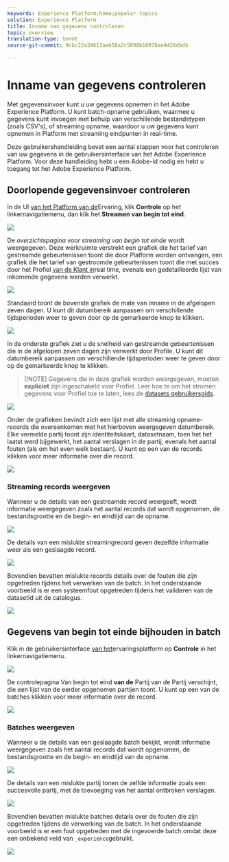 ```yaml
---
keywords: Experience Platform;home;popular topics
solution: Experience Platform
title: Inname van gegevens controleren
topic: overview
translation-type: tm+mt
source-git-commit: 9cbc22a34613aeb58a2c5090b10978ae4428dbdb

---
```



# Inname van gegevens controleren

Met gegevensinvoer kunt u uw gegevens opnemen in het Adobe Experience Platform. U kunt batch-opname gebruiken, waarmee u gegevens kunt invoegen met behulp van verschillende bestandstypen (zoals CSV&#39;s), of streaming opname, waardoor u uw gegevens kunt opnemen in Platform met streaming eindpunten in real-time.

Deze gebruikershandleiding bevat een aantal stappen voor het controleren van uw gegevens in de gebruikersinterface van het Adobe Experience Platform. Voor deze handleiding hebt u een Adobe-id nodig en hebt u toegang tot het Adobe Experience Platform.

## Doorlopende gegevensinvoer controleren

In de UI [van het Platform van de](https://platform.adobe.com)Ervaring, klik **Controle** op het linkernavigatiemenu, dan klik het **Streamen van begin tot eind**.

![](../images/quality/monitor-data-flows/click-streaming-end-to-end.png)

De *overzichtspagina voor streaming van begin tot einde* wordt weergegeven. Deze werkruimte verstrekt een grafiek die het tarief van gestreamde gebeurtenissen toont die door Platform worden ontvangen, een grafiek die het tarief van gestroomde gebeurtenissen toont die met succes door het Profiel [van de Klant in](../../profile/home.md)real time, evenals een gedetailleerde lijst van inkomende gegevens werden verwerkt.

![](../images/quality/monitor-data-flows/list-streams.png)

Standaard toont de bovenste grafiek de mate van inname in de afgelopen zeven dagen. U kunt dit datumbereik aanpassen om verschillende tijdsperioden weer te geven door op de gemarkeerde knop te klikken.

![](../images/quality/monitor-data-flows/list-streams-focus-on-top-graph.png)

In de onderste grafiek ziet u de snelheid van gestreamde gebeurtenissen die in de afgelopen zeven dagen zijn verwerkt door Profile. U kunt dit datumbereik aanpassen om verschillende tijdsperioden weer te geven door op de gemarkeerde knop te klikken.

> [!NOTE] Gegevens die in deze grafiek worden weergegeven, moeten **expliciet** zijn ingeschakeld voor Profiel. Leer hoe te om het stromen gegevens voor Profiel toe te laten, lees de [datasets gebruikersgids](../../catalog/datasets/user-guide.md#enable-a-dataset-for-real-time-customer-profile).

![](../images/quality/monitor-data-flows/list-streams-focus-on-bottom-graph.png)

Onder de grafieken bevindt zich een lijst met alle streaming opname-records die overeenkomen met het hierboven weergegeven datumbereik. Elke vermelde partij toont zijn identiteitskaart, datasetnaam, toen het het laatst werd bijgewerkt, het aantal verslagen in de partij, evenals het aantal fouten (als om het even welk bestaan). U kunt op een van de records klikken voor meer informatie over die record.

![](../images/quality/monitor-data-flows/list-streams-focus-on-streams.png)

### Streaming records weergeven

Wanneer u de details van een gestreamde record weergeeft, wordt informatie weergegeven zoals het aantal records dat wordt opgenomen, de bestandsgrootte en de begin- en eindtijd van de opname.

![](../images/quality/monitor-data-flows/successful-streaming-record.png)

De details van een mislukte streamingrecord geven dezelfde informatie weer als een geslaagde record.

![](../images/quality/monitor-data-flows/failed-batch.png)

Bovendien bevatten mislukte records details over de fouten die zijn opgetreden tijdens het verwerken van de batch. In het onderstaande voorbeeld is er een systeemfout opgetreden tijdens het valideren van de datasetId uit de catalogus.

![](../images/quality/monitor-data-flows/failed-batch-details.png)

## Gegevens van begin tot einde bijhouden in batch

Klik in de gebruikersinterface [van het](https://platform.adobe.com)ervaringsplatform op **Controle** in het linkernavigatiemenu.

![](../images/quality/monitor-data-flows/click-monitoring.png)

De controlepagina Van begin tot eind **van de** Partij van de Partij verschijnt, die een lijst van de eerder opgenomen partijen toont. U kunt op een van de batches klikken voor meer informatie over de record.

![](../images/quality/monitor-data-flows/list-batches.png)

### Batches weergeven

Wanneer u de details van een geslaagde batch bekijkt, wordt informatie weergegeven zoals het aantal records dat wordt opgenomen, de bestandsgrootte en de begin- en eindtijd van de opname.

![](../images/quality/monitor-data-flows/successful-batch.png)

De details van een mislukte partij tonen de zelfde informatie zoals een succesvolle partij, met de toevoeging van het aantal ontbroken verslagen.

![](../images/quality/monitor-data-flows/failed-streaming-record.png)

Bovendien bevatten mislukte batches details over de fouten die zijn opgetreden tijdens de verwerking van de batch. In het onderstaande voorbeeld is er een fout opgetreden met de ingevoerde batch omdat deze een onbekend veld van `_experience`gebruikt.

![](../images/quality/monitor-data-flows/failed-streaming-record-details.png)